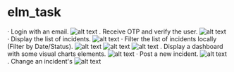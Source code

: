 # elm_task

· Login with an email.
![alt text](<Simulator Screenshot - iPhone 16 Plus - 2025-01-21 at 09.46.45.png>)
. Receive OTP and verify the user.
![alt text](<Simulator Screenshot - iPhone 16 Plus - 2025-01-21 at 09.47.20.png>)
· Display the list of incidents.
![alt text](<Simulator Screenshot - iPhone 16 Plus - 2025-01-21 at 09.37.02.png>)
· Filter the list of incidents locally (Filter by Date/Status).
![alt text](<Simulator Screenshot - iPhone 16 Plus - 2025-01-21 at 09.37.07.png>)
![alt text](<Simulator Screenshot - iPhone 16 Plus - 2025-01-21 at 09.43.12.png>)
![alt text](<Simulator Screenshot - iPhone 16 Plus - 2025-01-21 at 09.44.55.png>)
. Display a dashboard with some visual charts elements.
![alt text](<Simulator Screenshot - iPhone 16 Plus - 2025-01-21 at 09.41.11.png>)
· Post a new incident.
![alt text](image.png)
. Change an incident's
![alt text](<Simulator Screenshot - iPhone 16 Plus - 2025-01-21 at 09.37.07.png>)
